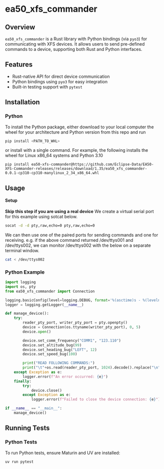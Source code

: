 # ea50_xfs_commander

## Overview

`ea50_xfs_commander` is a Rust library with Python bindings (via `pyo3`) for communicating with XFS devices. It allows users to send pre-defined commands to a device, supporting both Rust and Python interfaces.

## Features

- Rust-native API for direct device communication
- Python bindings using `pyo3` for easy integration
- Built-in testing support with `pytest`

## Installation

### Python

To install the Python package, either download to your local computer the wheel for your architecture and Python version from this repo and run

```sh
pip install <PATH_TO_WHL>
```

or install with a single command. For example, the following installs the wheel for Linux x86_64 systems and Python 3.10

```
pip install ea50-xfs-commander@https://github.com/Eclipse-Data/EA50-XFS-Commander-releases/releases/download/1.35/ea50_xfs_commander-0.0.1-cp310-cp310-manylinux_2_34_x86_64.whl

```

## Usage

#### Setup

**Skip this step if you are using a real device**
We create a virtual serial port for this example using sotcat below.

```zsh
socat -d -d pty,raw,echo=0 pty,raw,echo=0
```

We can then use one of the paired ports for sending commands and one for receiving. e.g. if the above command returned /dev/ttys001 and /dev/ttys002, we can monitor /dev/ttys002 with the below on a separate terminal window.

```zsh
cat < /dev/ttys002
```

### Python Example

```python
import logging
import os, pty
from ea50_xfs_commander import Connection

logging.basicConfig(level=logging.DEBUG, format='%(asctime)s - %(levelname)s - %(message)s')
logger = logging.getLogger(__name__)

def manage_device():
    try:
        reader_pty_port, writer_pty_port = pty.openpty()
        device = Connection(os.ttyname(writer_pty_port), 0, 5)
        device.open()

        device.set_comm_frequency("COMM1", "123.110")
        device.set_altitude_bug(99)
        device.set_heading_bug("LEFT", 12)
        device.set_speed_bug(100)

        print("READ FOLLOWING COMMANDS:")
        print("\t"+os.read(reader_pty_port, 1024).decode().replace("\n", "\n\t"))
    except Exception as e:
        logger.error(f"An error occurred: {e}")
    finally:
        try:
            device.close()
        except Exception as e:
            logger.error(f"Failed to close the device connection: {e}")

if __name__ == "__main__":
    manage_device()
```

## Running Tests

### Python Tests

To run Python tests, ensure Maturin and UV are installed:

```sh
uv run pytest
```
